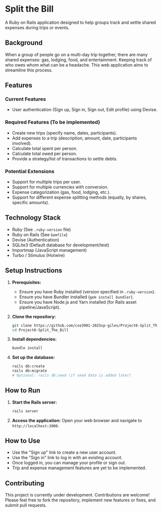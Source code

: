 # Split the Bill

A Ruby on Rails application designed to help groups track and settle shared expenses during trips or events.

## Background

When a group of people go on a multi-day trip together, there are many shared expenses: gas, lodging, food, and entertainment. Keeping track of who owes whom what can be a headache. This web application aims to streamline this process.

## Features

### Current Features
*   User authentication (Sign up, Sign in, Sign out, Edit profile) using Devise.

### Required Features (To be implemented)
*   Create new trips (specify name, dates, participants).
*   Add expenses to a trip (description, amount, date, participants involved).
*   Calculate total spent per person.
*   Calculate total owed per person.
*   Provide a strategy/list of transactions to settle debts.

### Potential Extensions
*   Support for multiple trips per user.
*   Support for multiple currencies with conversion.
*   Expense categorization (gas, food, lodging, etc.).
*   Support for different expense splitting methods (equally, by shares, specific amounts).

## Technology Stack

*   Ruby (See `.ruby-version` file)
*   Ruby on Rails (See `Gemfile`)
*   Devise (Authentication)
*   SQLite3 (Default database for development/test)
*   Importmap (JavaScript management)
*   Turbo / Stimulus (Hotwire)

## Setup Instructions

1.  **Prerequisites:**
    *   Ensure you have Ruby installed (version specified in `.ruby-version`).
    *   Ensure you have Bundler installed (`gem install bundler`).
    *   Ensure you have Node.js and Yarn installed (for Rails asset pipeline/JavaScript).

2.  **Clone the repository:**
    ```bash
    git clone https://github.com/cse3901-2025sp-giles/Project6-Split_The_Bill.git
    cd Project6-Split_The_Bill
    ```

3.  **Install dependencies:**
    ```bash
    bundle install
    ```

4.  **Set up the database:**
    ```bash
    rails db:create
    rails db:migrate
    # Optional: rails db:seed (if seed data is added later)
    ```

## How to Run

1.  **Start the Rails server:**
    ```bash
    rails server
    ```
2.  **Access the application:**
    Open your web browser and navigate to `http://localhost:3000`.

## How to Use

*   Use the "Sign up" link to create a new user account.
*   Use the "Sign in" link to log in with an existing account.
*   Once logged in, you can manage your profile or sign out.
*   Trip and expense management features are yet to be implemented.

## Contributing

This project is currently under development. Contributions are welcome! Please feel free to fork the repository, implement new features or fixes, and submit pull requests.
